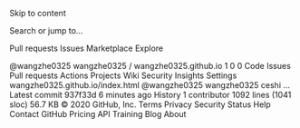 Skip to content
 
Search or jump to…

Pull requests
Issues
Marketplace
Explore
 
@wangzhe0325 
wangzhe0325
/
wangzhe0325.github.io
1
0 0
Code
Issues
Pull requests
Actions
Projects
Wiki
Security
Insights
Settings
wangzhe0325.github.io/index.html
 @wangzhe0325
wangzhe0325 ceshi
…
Latest commit 937f33d 6 minutes ago
 History
 1 contributor
1092 lines (1041 sloc)  56.7 KB
© 2020 GitHub, Inc.
Terms
Privacy
Security
Status
Help
Contact GitHub
Pricing
API
Training
Blog
About
